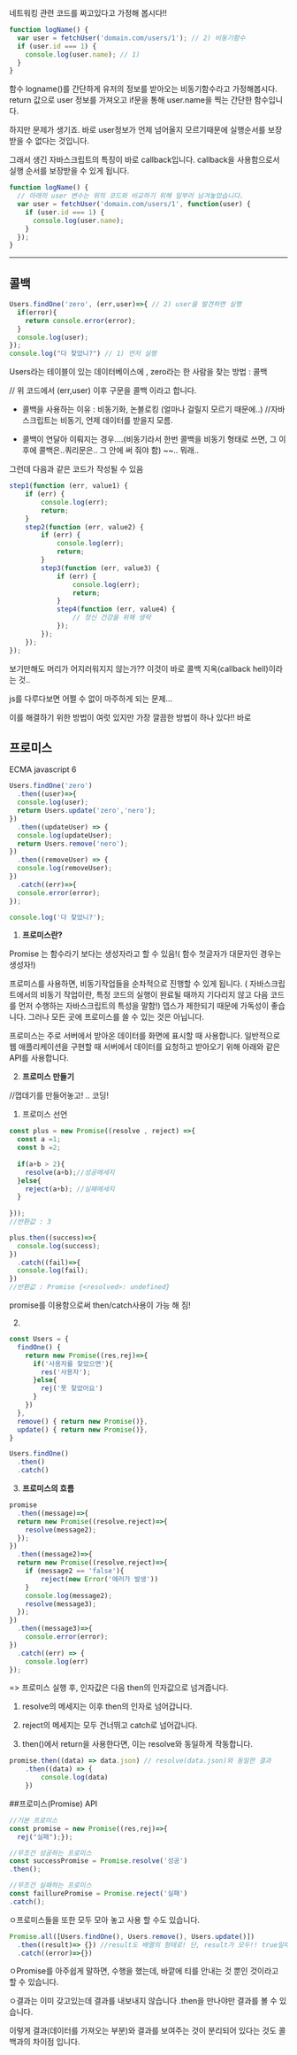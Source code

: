 

네트워킹 관련 코드를 짜고있다고 가정해 봅시다!!

```javascript
function logName() {
  var user = fetchUser('domain.com/users/1'); // 2) 비동기함수
  if (user.id === 1) {
    console.log(user.name); // 1)
  }
}
```

함수 logname()를 간단하게 유저의 정보를 받아오는 비동기함수라고 가정해봅시다. 
return 값으로 user 정보를 가져오고 if문을 통해 user.name을 찍는 간단한 함수입니다.

하지만 문제가 생기죠. 바로 user정보가 언제 넘어올지 모르기때문에 실행순서를 보장받을 수 없다는 것입니다.

그래서 생긴 자바스크립트의 특징이 바로 callback입니다. callback을 사용함으로서 실행 순서를 보장받을 수 있게 됩니다.

```javascript
function logName() {
  // 아래의 user 변수는 위의 코드와 비교하기 위해 일부러 남겨놓았습니다.
  var user = fetchUser('domain.com/users/1', function(user) {
    if (user.id === 1) {
      console.log(user.name);
    }
  });
}
```

---


## 콜백


```javascript
Users.findOne('zero', (err,user)=>{ // 2) user을 발견하면 실행    
  if(error){        
    return console.error(error);    
  }
  console.log(user);
});
console.log("다 찾았니?") // 1) 먼저 실행
```



Users라는 테이블이 있는 데이터베이스에 , zero라는 한 사람을 찾는  방법 : 콜백 

// 위 코드에서 (err,user) 이후 구문을 콜백 이라고 합니다.


- 콜백을 사용하는 이유 : 비동기화, 논블로킹 (얼마나 걸릴지 모르기 때문에..) //자바스크립트는 비동기, 언제 데이터를 받을지 모름.

- 콜백이 연달아 이뤄지는 경우….(비동기라서 한번 콜백을 비동기 형태로 쓰면, 그 이후에 콜백은..쿼리문은.. 그 안에 써 줘야 함) ~~.. 뭐래..

그런데 다음과 같은 코드가 작성될 수 있음

```javascript
step1(function (err, value1) {
    if (err) {
        console.log(err);
        return;
    }
    step2(function (err, value2) {
        if (err) {
            console.log(err);
            return;
        }
        step3(function (err, value3) {
            if (err) {
                console.log(err);
                return;
            }
            step4(function (err, value4) {
                // 정신 건강을 위해 생략
            });
        });
    });
});
```

보기만해도 머리가 어지러워지지 않는가?? 이것이 바로 콜백 지옥(callback hell)이라는 것..

js를 다루다보면 어쩔 수 없이 마주하게 되는 문제...

이를 해결하기 위한 방법이 여럿 있지만 가장 깔끔한 방법이 하나 있다!! 바로

## 프로미스

ECMA javascript 6 

```javascript
Users.findOne('zero')    
  .then((user)=>{        
  console.log(user);        
  return Users.update('zero','nero');    
})    
  .then((updateUser) => {        
  console.log(updateUser);        
  return Users.remove('nero');    
})     
  .then((removeUser) => {        
  console.log(removeUser);    
})    
  .catch((err)=>{        
  console.error(error);    
});

console.log('다 찾았니?');
```



1) **프로미스란?**

Promise 는 함수라기 보다는 생성자라고 할 수 있음!( 함수 첫글자가 대문자인 경우는 생성자!)

프로미스를 사용하면, 비동기작업들을 순차적으로 진행할 수 있게 됩니다. ( 자바스크립트에서의 비동기 작업이란, 특정 코드의 실행이 완료될 때까지 기다리지 않고 다음 코드를 먼저 수행하는 자바스크립트의 특성을 말함!) 뎁스가 제한되기 때문에 가독성이 좋습니다. 그러나 모든 곳에 프로미스를 쓸 수 있는 것은 아닙니다.

프로미스는 주로 서버에서 받아온 데이터를 화면에 표시할 때 사용합니다. 일반적으로 웹 애플리케이션을 구현할 때 서버에서 데이터를 요청하고 받아오기 위해 아래와 같은 API를 사용합니다.

2) **프로미스 만들기**

//껍데기를 만들어놓고! .. 코딩!

1. 프로미스 선언

```javascript
const plus = new Promise((resolve , reject) =>{    
  const a =1;    
  const b =2;    
  
  if(a+b > 2){        
    resolve(a+b);//성공메세지    
  }else{        
    reject(a+b); //실패메세지    
  }
  
}));
//반환값 : 3
```

```javascript
plus.then((success)=>{        
  console.log(success);    
})      
  .catch((fail)=>{        
  console.log(fail);    
})
//반환값 : Promise {<resolved>: undefined}
```

promise를 이용함으로써 then/catch사용이 가능 해 짐!



2. 

```javascript
const Users = {    
  findOne() {        
    return new Promise((res,rej)=>{            
      if('사용자를 찾았으면'){                
        res('사용자');            
      }else{                
        rej('못 찾았어요')            
      }        
    })    
  },    
  remove() { return new Promise()},        
  update() { return new Promise()},
}

Users.findOne()    
  .then()  
  .catch()
```



3) **프로미스의 흐름**

```javascript
promise    
  .then((message)=>{        
  return new Promise((resolve,reject)=>{            
    resolve(message2);        
  });    
})    
  .then((message2)=>{        
  return new Promise((resolve,reject)=>{ 
    if (message2 == 'false'){
        reject(new Error('에러가 발생'))
    }           
    console.log(message2);        
    resolve(message3);        
  });    
})    
  .then((message3)=>{        
    console.error(error);    
})
  .catch((err) => {
    console.log(err)
});
```

=> 프로미스 실행 후, 인자값은 다음 then의 인자값으로 넘겨줍니다.

1. resolve의 메세지는 이후 then의 인자로 넘어갑니다.

2. reject의 메세지는 모두 건너뛰고 catch로 넘어갑니다.

3. then()에서 return을 사용한다면, 이는 resolve와 동일하게 작동합니다.

```javascript
promise.then((data) => data.json) // resolve(data.json)와 동일한 결과 
    .then((data) => {
        console.log(data)
    })
```

##프로미스(Promise) API

```javascript
//기본 프로미스
const promise = new Promise((res,rej)=>{    
  rej("실패");}); 

//무조건 성공하는 프로미스
const successPromise = Promise.resolve('성공')    
.then(); 

//무조건 실패하는 프로미스
const faillurePromise = Promise.reject('실패')    
.catch();
```

ㅇ프로미스들을 또한 모두 모아 놓고 사용 할 수도 있습니다.

```javascript
Promise.all([Users.findOne(), Users.remove(), Users.update()])     
  .then((result)=> {}) //result도 배열의 형태로! 단, result가 모두!! true일때만 들어올 수 있음.      
  .catch((error)=>{})
```

ㅇPromise를 아주쉽게 말하면, 수행을 했는데, 바깥에 티를 안내는 것 뿐인 것이라고 할 수 있습니다.

ㅇ결과는 이미 갖고있는데 결과를 내보내지 않습니다 .then을 만나야만 결과를 볼 수 있습니다. 

이렇게 결과(데이터를 가져오는 부분)와 결과를 보여주는 것이 분리되어 있다는 것도 콜백과의 차이점 입니다.

